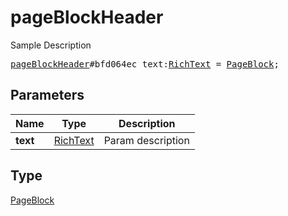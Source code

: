 # pageBlockHeader

Sample Description

<pre>
<a href="../constructor/pageBlockHeader.md">pageBlockHeader</a>#bfd064ec text:<a href="../type/RichText.md">RichText</a> = <a href="../type/PageBlock.md">PageBlock</a>;
</pre>
## Parameters

| Name | Type | Description |
|------|:----:|-------------|
| **text** | <a href="../type/RichText.md">RichText</a> | Param description |

## Type

<a href="../type/PageBlock.md">PageBlock</a>
